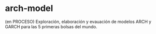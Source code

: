 # arch-model
(en PROCESO) Exploración, elaboración y evauación de modelos ARCH y GARCH para las 5 primeras bolsas del mundo.
